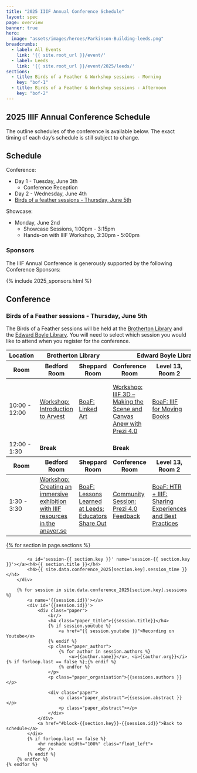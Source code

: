 ```yaml
---
title: "2025 IIIF Annual Conference Schedule"
layout: spec
page: overview
banner: true 
hero:
  image: "assets/images/heroes/Parkinson-Building-leeds.png"
breadcrumbs:
  - label: All Events
    link: '{{ site.root_url }}/event/'
  - label: Leeds
    link: '{{ site.root_url }}/event/2025/leeds/'
sections:
  - title: Birds of a Feather & Workshop sessions - Morning
    key: "bof-1"   
  - title: Birds of a Feather & Workshop sessions - Afternoon
    key: "bof-2"   
---
```


## 2025 IIIF Annual Conference Schedule

The outline schedules of the conference is available below. The exact timing of each day’s schedule is still subject to change.

## Schedule

Conference:
 * Day 1 - Tuesday, June 3th
   * Conference Reception
 * Day 2 - Wednesday, June 4th
 * [Birds of a feather sessions - Thursday, June 5th](#birds-of-a-feather-sessions---thursday-june-5th)

Showcase:
 * Monday, June 2nd
   * Showcase Sessions, 1:00pm - 3:15pm
   * Hands-on with IIIF Workshop, 3:30pm - 5:00pm

### **Sponsors**

The IIIF Annual Conference is generously supported by the following Conference Sponsors:

{% include 2025_sponsors.html %} 

## Conference

<!--
### Day 1 - Tuesday, June 4th

The conference will take place in [De Neve Auditorium](https://www.google.com/maps/place/De+Neve+Plaza+Auditorium,+Los+Angeles,+CA+90024/@34.0703531,-118.4508331,19z/data=!4m6!3m5!1s0x80c2bc8e341f30cd:0x6f587a928865cb01!8m2!3d34.0702742!4d-118.4502162!16s%2Fg%2F12vsnhv1_?entry=tts) on the UCLA campus. 

<table class="api-table">
    <thead>
        <tr>
            <th>Time</th>
            <th>Session</th>
            <th>Speaker(s)</th>
        </tr>
    </thead>
    <tr>
        <td>8:30 - 9:00</td>
        <td colspan="3"><b>Check-in</b></td>
    </tr>    
    <tr>
        <td>9:00 - 9:05</td>
        <td>Welcome</td>
        <td>Athena Jackson, University Librarian</td>
    </tr>    
    <tr>
        <td>9:05 - 9:45</td>
        <td>State of the IIIF Universe</td>
        <td>IIIF Consortium Staff</td>
    </tr> 
    {% include conference_table_row.html datafile=site.data.conference_2025 block="1"  %}
    <tr>
        <td>10:30 - 10:45</td>
        <td>Q & A</td>
        <td></td>
    </tr> 
    <tr>
        <td>10:45 - 11:15</td>
        <td colspan="3"><b>Break with tea and coffee</b></td>
    </tr>   
    {% include conference_table_row.html datafile=site.data.conference_2025 block="2"  %}
    <tr>
        <td>12:15 - 12:30</td>
        <td>Q & A</td>
        <td></td>
    </tr> 
    <tr>
        <td>12:30 - 1:30</td>
        <td colspan="3"><b>Lunch</b></td>
    </tr>    
    {% include conference_table_row.html datafile=site.data.conference_2025 block="3"  %}    
    <tr>
        <td>2:30 - 2:45</td>
        <td>Q & A</td>
        <td></td>
    </tr> 
    {% include conference_table_row.html datafile=site.data.conference_2025 block="4"  %}    
    <tr>
        <td>3:15 - 3:30</td>
        <td>Q & A</td>
        <td></td>
    </tr> 
    <tr>
        <td>3:30 - 4:00 </td>
        <td colspan="3"><b>Break with tea and coffee</b></td>
    </tr>    
    {% include conference_table_row.html datafile=site.data.conference_2025 block="5" %}
    <tr>
        <td>5:00 - 5:15</td>
        <td>Q & A</td>
        <td></td>
    </tr> 
</table>


### Day 2 - Wednesday, June 5th

The conference will take place in [De Neve Auditorium](https://maps.app.goo.gl/4e5qQZUvgrdbdbPk8) on the UCLA campus. 

<table class="api-table">
    <thead>
        <tr>
            <th>Time</th>
            <th>Session</th>
            <th>Speaker(s)</th>
        </tr>
    </thead>
    <tr>
        <td>8:30 - 9:00</td>
        <td colspan="3"><b>Registration and arrivals</b></td>
    </tr>    
    {% include conference_table_row.html datafile=site.data.conference_2025 block="6"  %}
    <tr>
        <td>10:15 - 10:30</td>
        <td>Q & A</td>
        <td></td>
    </tr> 
    <tr>
        <td>10:30 - 11:00</td>
        <td colspan="3"><b>Break with tea and coffee</b></td>
    </tr>   
    {% include conference_table_row.html datafile=site.data.conference_2025 block="7"  %}
    <tr>
        <td>12:00 - 12:15</td>
        <td>Q & A</td>
        <td></td>
    </tr> 
    <tr>
        <td>12:15 - 1:15</td>
        <td colspan="3"><b>Lunch</b></td>
    </tr>    
    {% include conference_table_row.html datafile=site.data.conference_2025 block="8"  %}    
    <tr>
        <td>2:05 - 2:15</td>
        <td>Q & A</td>
        <td></td>
    </tr> 
    {% include conference_table_row.html datafile=site.data.conference_2025 block="9"  %}    
    <tr>
        <td>3:00 - 3:15</td>
        <td>Q & A</td>
        <td></td>
    </tr> 
    <tr>
        <td>3:15 - 3:45 </td>
        <td colspan="3"><b>Break with tea and coffee</b></td>
    </tr>    
    {% include conference_table_row.html datafile=site.data.conference_2025 block="10" %}
    <tr>
        <td>4:30 - 4:45</td>
        <td>Q & A</td>
        <td></td>
    </tr> 
    <tr>
        <td>4:45 - 5:00</td>
        <td>Wrap-up and thank yous</td>
        <td>IIIF Consortium Staff</td>
    </tr>  
    <tr>
        <td>6:30pm</td>
        <td colspan="3"><b>Conference Reception, UCLA Botanical Gardens</b></td>
    </tr>
</table>
-->

### Birds of a Feather sessions - Thursday, June 5th

The Birds of a Feather sessions will be held at the [Brotherton Library][brotherton] and the [Edward Boyle Library][edward-boyle]. You will need to select which session you would like to attend when you register for the conference.

<table class="api-table">
    <thead>
        <tr>
            <th>Location</th>
            <th colspan="2">Brotherton Library</th>
            <th colspan="3">Edward Boyle Library</th>
        </tr>
        <tr>
            <th>Room</th>
            <th>Bedford Room</th>
            <th>Sheppard Room</th>
            <th>Conference Room</th>
            <th>Level 13, Room 2</th>
            <th>Level 13, Room 1</th>
        </tr>
    </thead>
    <tr>
        <td>10:00 - 12:00</td>
        <td id="block-bof-1-120"><a href="#120">Workshop: Introduction to Arvest</a></td>
        <td id="block-bof-1-165"><a href="#165">BoaF: Linked Art</a><br/></td>
        <td id="block-bof-1-154"><a href="#154">Workshop: IIIF 3D – Making the Scene and Canvas Anew with Prezi 4.0</a></td>
        <td id="block-bof-1-126"><a href="#126">BoaF: IIIF for Moving Books</a></td>
        <td id="block-bof-1-115"><a href="#115">Workshop: ARK persistent identifiers for cross-domain cultural heritage</a></td>
    </tr>    
    <tr>
        <td>12:00 - 1:30</td>
        <td colspan="2"><b>Break</b></td>
        <td colspan="3"><b>Break</b></td>
    </tr>
    <thead>
        <tr>
            <th>Room</th>
            <th>Bedford Room</th>
            <th>Sheppard Room</th>
            <th>Conference Room</th>
            <th>Level 13, Room 2</th>
            <th>Level 13, Room 1</th>
        </tr>
    </thead>
    <tr>
        <td>1:30 - 3:30</td>
        <td id="block-bof-2-110"><a href="#110">Workshop: Creating an immersive exhibition with IIIF resources in the anaver.se</a></td>
        <td id="block-bof-2-129"><a href="#129">BoaF: Lessons Learned at Leeds: Educators Share Out</a></td>
        <td id="block-bof-2-164"><a href="#164">Community Session: Prezi 4.0 Feedback</a></td>
        <td id="block-bof-2-108"><a href="#108">BoaF: HTR + IIIF: Sharing Experiences and Best Practices</a></td>
        <td id=""></td>
    </tr>
</table>

<div class="topline_printonly left">
    {% for section in page.sections %}
        <div class='navbar_breadcrumb' style='float:none; width:auto; padding:8px 0 3px 0; border: 0; border-top: 1px solid #666666;'>

            <a id='session-{{ section.key }}' name='session-{{ section.key }}'></a><h4>{{ section.title }}</h4>
            <h4>{{ site.data.conference_2025[section.key].session_time }}</h4>
        </div>

        {% for session in site.data.conference_2025[section.key].sessions %}
            <a name='{{session.id}}'></a>
            <div id='{{session.id}}'>
                <div class="paper">
                    <br/>
                    <h4 class="paper_title">{{session.title}}</h4>
                    {% if session.youtube %}
                        <a href="{{ session.youtube }}">Recording on Youtube</a>
                    {% endif %}
                    <p class="paper_author">
                        {% for author in session.authors %}
                            <u>{{author.name}}</u>, <i>{{author.org}}</i>{% if forloop.last == false %};{% endif %}
                        {% endfor %}
                    </p>
                    <p class="paper_organisation">{{sessions.authors }}</p>
                    
                    <div class="paper">
                        <p class="paper_abstract">{{session.abstract }}</p>
                        <p class="paper_abstract"></p>
                    </div>
                </div>
                <a href="#block-{{section.key}}-{{session.id}}">Back to schedule</a>
            </div>
            {% if forloop.last == false %}
                <hr noshade width="100%" class="float_left">
                <br />
            {% endif %}
        {% endfor %}        
    {% endfor %}        
</div>

<!--
### IIIF Showcase

The [IIIF showcase][showcase] is free and open to the public. Attend this event if you are new to IIIF to get an overview of what it does, use cases, how you can implement IIIF at your institution, and how you can contribute to the community.

See the [showcase][showcase] page for the detailed schedule of speakers.
-->

[brotherton]:https://library.leeds.ac.uk/locations/libraries/brotherton
[edward-boyle]: https://library.leeds.ac.uk/locations/libraries/edward-boyle